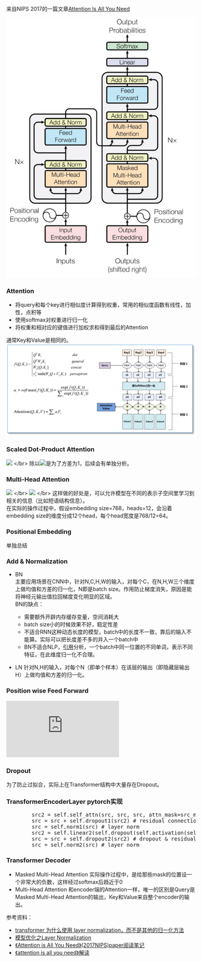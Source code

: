 来自NIPS 2017的一篇文章[Attention Is All You Need](https://arxiv.org/pdf/1706.03762.pdf)

![](transformer.jpg)

### Attention
* 将query和每个key进行相似度计算得到权重，常用的相似度函数有线性，加性，点积等
* 使用softmax对权重进行归一化
* 将权重和相对应的键值进行加权求和得到最后的Attention </br>

通常Key和Value是相同的。
![](attention.png)


### Scaled Dot-Product Attention
![](https://latex.codecogs.com/svg.latex?Attention(Q,K,V)=softmax(\frac{QK^T}{\sqrt{d_k}})V) </br>
除以![](https://latex.codecogs.com/svg.latex?\sqrt{d_k})是为了方差为1，后续会有单独分析。

### Multi-Head Attention
![](https://latex.codecogs.com/svg.latex?head_i=Attention(QW_i^Q,KW_i^K,VW_i^V)) </br>
![](https://latex.codecogs.com/svg.latex?MultiHead(Q,K,V)=Concat(head_1,...,head_h)W^O) </br>
这样做的好处是，可以允许模型在不同的表示子空间里学习到相关的信息（比如短语结构信息）。</br>
在实际的操作过程中，假设embedding size=768，heads=12，会沿着embedding size的维度分成12个head，每个head宽度是768/12=64。

### Positional Embedding
单独总结

### Add & Normalization
* BN <br/>
    主要应用场景在CNN中，针对N,C,H,W的输入，对每个C，在N,H,W三个维度上做均值和方差的归一化，N即是batch size。作用防止梯度消失，原因是能将神经元输出值拉回梯度变化明显的区域。<br/>
    BN的缺点：
    - 需要额外开辟内存缓存变量，空间消耗大
    - batch size小的时候效果不好，稳定性差
    - 不适合RNN这种动态长度的模型，batch中的长度不一致，靠后的输入不能算。实际可以把长度差不多的并入一个batch中
    - BN不适合NLP，[引用](https://github.com/DA-southampton/NLP_ability/blob/master/%E6%B7%B1%E5%BA%A6%E5%AD%A6%E4%B9%A0%E8%87%AA%E7%84%B6%E8%AF%AD%E8%A8%80%E5%A4%84%E7%90%86/Transformer/NLP%E4%BB%BB%E5%8A%A1%E4%B8%AD-layer-norm%E6%AF%94BatchNorm%E5%A5%BD%E5%9C%A8%E5%93%AA%E9%87%8C.md)分析，一个batch中同一位置的不同单词，表示不同特征，在此维度归一化不合理。

* LN
针对N,H的输入，对每个N（即单个样本）在该层的输出（即隐藏层输出H）上做均值和方差的归一化。

### Position wise Feed Forward
![](https://latex.codecogs.com/svg.latex?FFN(x)=max(0,xW_1+b_1)W_2+b_2)

### Dropout
为了防止过拟合，实际上在Transformer结构中大量存在Dropout。

### TransformerEncoderLayer pytorch实现
<pre>
        src2 = self.self_attn(src, src, src, attn_mask=src_mask,key_padding_mask=src_key_padding_mask)[0] # self attention
        src = src + self.dropout1(src2) # residual connection
        src = self.norm1(src) # layer norm
        src2 = self.linear2(self.dropout(self.activation(self.linear1(src)))) # dropout & feed forward
        src = src + self.dropout2(src2) # dropout & residual connection
        src = self.norm2(src) # layer norm
</pre>

### Transformer Decoder
* Masked Multi-Head Attention
实际操作过程中，是给那些mask的位置设一个非常大的负数，这样经过softmax后趋近于0
* Multi-Head Attention
和encoder端的Attention一样，唯一的区别是Query是Masked Multi-Head Attention的输出，Key和Value来自整个encoder的输出。

参考资料：
* [transformer 为什么使用 layer normalization，而不是其他的归一化方法](https://www.zhihu.com/question/395811291/answer/1260290120)
* [模型优化之Layer Normalization](https://zhuanlan.zhihu.com/p/54530247)
* [《Attention is All You Need》(2017NIPS)paper阅读笔记](https://zhuanlan.zhihu.com/p/34465668)
* [《attention is all you need》解读](https://zhuanlan.zhihu.com/p/34781297)